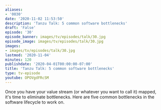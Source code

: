 ```yaml
---
aliases:
- '0030'
date: '2020-11-02 11:53:50'
description: 'Tanzu Talk: 5 common software bottlenecks'
draft: 'False'
episode: '30'
episode_banner: images/tv/episodes/talk/30.jpg
episode_image: images/tv/episodes/talk/30.jpg
images:
- images/tv/episodes/talk/30.jpg
lastmod: '2020-11-04'
minutes: 120
publishdate: '2020-04-01T00:00:00-07:00'
title: 'Tanzu Talk: 5 common software bottlenecks'
type: tv-episode
youtube: OPOVgdFRcSM
---
```


Once you have your value stream (or whatever you want to call it) mapped, it's time to eliminate bottlenecks. Here are five common bottlenecks in the software lifecycle to work on.